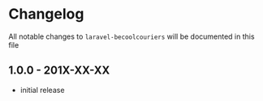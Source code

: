 # Changelog

All notable changes to `laravel-becoolcouriers` will be documented in this file

## 1.0.0 - 201X-XX-XX

- initial release
